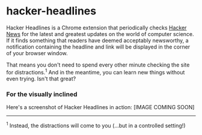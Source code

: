 # hacker-headlines
Hacker Headlines is a Chrome extension that periodically checks [Hacker News](https://news.ycombinator.com/) for the latest and greatest updates on the world of computer science. If it finds something that readers have deemed acceptably newsworthy, a notification containing the headline and link will be displayed in the corner of your browser window. 

That means you don't need to spend every other minute checking the site for distractions.<sup>1</sup> And in the meantime, you can learn new things without even trying. Isn't that great?

### For the visually inclined
Here's a screenshot of Hacker Headlines in action:
[IMAGE COMING SOON]

***
<sup>1</sup> Instead, the distractions will come to you (...but in a controlled setting!)
